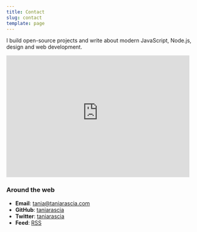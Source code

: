 ```yaml
---
title: Contact
slug: contact
template: page
---
```


I build open-source projects and write about modern JavaScript, Node.js, design and web development.

<div class="centered-iframe">
  <iframe
    width="480"
    height="320"
    src="https://taniarascia.substack.com/embed"
    frameborder="0"
    scrolling="no"
  ></iframe>
</div>

### Around the web

- **Email**: [tania@taniarascia.com](mailto:tania[AT]taniarascia[DOT]com)
- **GitHub**: [taniarascia](https://github.com/taniarascia)
- **Twitter**: [taniarascia](https://twitter.com/taniarascia)
- **Feed**: [RSS](https://www.taniarascia.com/rss.xml)
